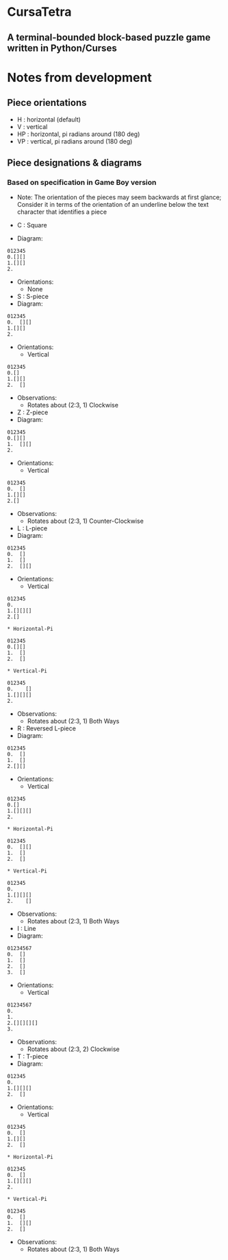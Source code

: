 # CursaTetra
## A terminal-bounded block-based puzzle game written in Python/Curses

# Notes from development
## Piece orientations

* H : horizontal (default)
* V : vertical
* HP : horizontal, pi radians around (180 deg)
* VP : vertical, pi radians around (180 deg)

## Piece designations & diagrams
### Based on specification in Game Boy version

* Note: The orientation of the pieces may seem backwards at first glance;
Consider it in terms of the orientation of an underline
below the text character that identifies a piece

* C : Square
* Diagram:
```
012345
0.[][]
1.[][]
2.
```
* Orientations:
	* None
* S : S-piece
* Diagram:
```
012345
0.  [][]
1.[][]
2.
```
* Orientations:
	* Vertical
```
012345
0.[]
1.[][]
2.  []
```
* Observations:
	* Rotates about (2:3, 1) Clockwise
* Z : Z-piece
* Diagram:
```
012345
0.[][]
1.  [][]
2.
```
* Orientations:
	* Vertical
```
012345
0.  []
1.[][]
2.[]
```
* Observations:
	* Rotates about (2:3, 1) Counter-Clockwise
* L : L-piece
* Diagram:
```
012345
0.  []
1.  []
2.  [][]
```
* Orientations:
	* Vertical
```
012345
0.
1.[][][]
2.[]
```
	* Horizontal-Pi
```
012345
0.[][]
1.  []
2.  []
```
	* Vertical-Pi
```
012345
0.    []
1.[][][]
2.
```
* Observations:
	* Rotates about (2:3, 1) Both Ways
* R : Reversed L-piece
* Diagram:
```
012345
0.  []
1.  []
2.[][]
```
* Orientations:
	* Vertical
```
012345
0.[]
1.[][][]
2.
```
	* Horizontal-Pi
```
012345
0.  [][]
1.  []
2.  []
```
	* Vertical-Pi
```
012345
0.
1.[][][]
2.    []
```
* Observations:
	* Rotates about (2:3, 1) Both Ways
* I : Line
* Diagram:
```
01234567
0.  []
1.  []
2.  []
3.  []
```
* Orientations:
	* Vertical
```
01234567
0.
1.
2.[][][][]
3.
```
* Observations:
	* Rotates about (2:3, 2) Clockwise
* T : T-piece
* Diagram:
```
012345
0.
1.[][][]
2.  []
```
* Orientations:
	* Vertical
```
012345
0.  []
1.[][]
2.  []
```
	* Horizontal-Pi
```
012345
0.  []
1.[][][]
2.
```
	* Vertical-Pi
```
012345
0.  []
1.  [][]
2.  []
```
* Observations:
	* Rotates about (2:3, 1) Both Ways

